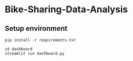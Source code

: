 # Bike-Sharing-Data-Analysis

## Setup environment
```
pip install -r requirements.txt
```
```
cd dashboard
streamlit run dashboard.py
```
